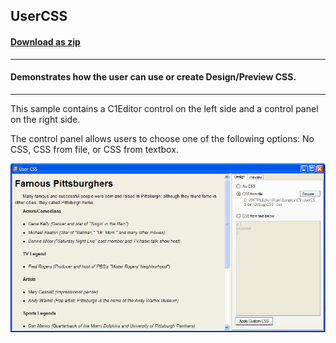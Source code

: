## UserCSS
#### [Download as zip](https://grapecity.github.io/DownGit/#/home?url=https://github.com/GrapeCity/ComponentOne-WinForms-Samples/tree/master/NetFramework\XHtmlEditor\VB\UserCSS)
____
#### Demonstrates how the user can use or create Design/Preview CSS.
____
This sample contains a C1Editor control on the left side and a control panel on the right side.

The control panel allows users to choose one of the following options: No CSS, CSS from file, or CSS from textbox.

![screenshot](screenshot.png)
